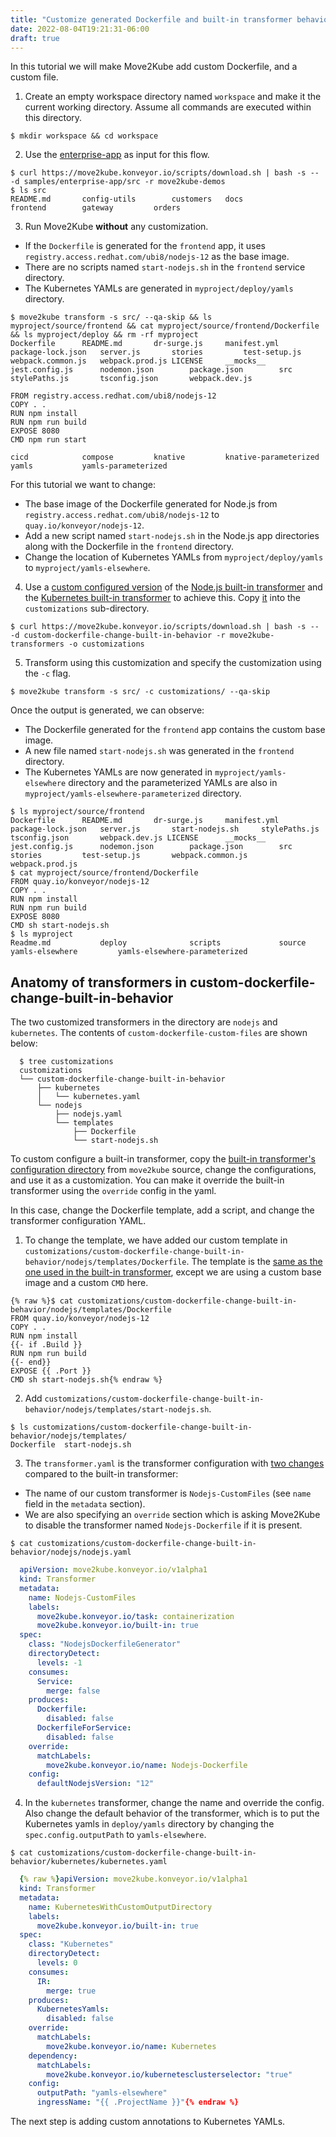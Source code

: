 ```yaml
---
title: "Customize generated Dockerfile and built-in transformer behavior"
date: 2022-08-04T19:21:31-06:00
draft: true
---
```


In this tutorial we will make Move2Kube add custom Dockerfile, and a custom file.

1. Create an empty workspace directory named `workspace` and make it the current working directory. Assume all commands are executed within this directory.
```console
$ mkdir workspace && cd workspace
```

2. Use the [enterprise-app](https://github.com/konveyor/move2kube-demos/tree/main/samples/enterprise-app) as input for this flow.
```console
$ curl https://move2kube.konveyor.io/scripts/download.sh | bash -s -- -d samples/enterprise-app/src -r move2kube-demos
$ ls src
README.md		config-utils		customers	docs			frontend		gateway			orders
```

3. Run Move2Kube **without** any customization.
- If the `Dockerfile` is generated for the `frontend` app, it uses `registry.access.redhat.com/ubi8/nodejs-12` as the base image.
- There are no scripts named `start-nodejs.sh` in the `frontend` service directory.
- The Kubernetes YAMLs are generated in `myproject/deploy/yamls` directory.

```console
$ move2kube transform -s src/ --qa-skip && ls myproject/source/frontend && cat myproject/source/frontend/Dockerfile && ls myproject/deploy && rm -rf myproject
Dockerfile		README.md		dr-surge.js		manifest.yml		package-lock.json	server.js		stories			test-setup.js		webpack.common.js	webpack.prod.js LICENSE		__mocks__		jest.config.js		nodemon.json		package.json		src			stylePaths.js		tsconfig.json		webpack.dev.js

FROM registry.access.redhat.com/ubi8/nodejs-12
COPY . .
RUN npm install
RUN npm run build
EXPOSE 8080
CMD npm run start

cicd			compose			knative			knative-parameterized	yamls			yamls-parameterized
```

For this tutorial we want to change:
- The base image of the Dockerfile generated for Node.js from `registry.access.redhat.com/ubi8/nodejs-12` to `quay.io/konveyor/nodejs-12`.
- Add a new script named `start-nodejs.sh` in the Node.js app directories along with the Dockerfile in the `frontend` directory.
- Change the location of Kubernetes YAMLs from `myproject/deploy/yamls` to `myproject/yamls-elsewhere`.

4. Use a [custom configured version](https://github.com/konveyor/move2kube-transformers/tree/main/custom-dockerfile-change-built-in-behavior) of the [Node.js built-in transformer](https://github.com/konveyor/move2kube/tree/main/assets/built-in/transformers/dockerfilegenerator/nodejs) and the [Kubernetes built-in transformer](https://github.com/konveyor/move2kube/tree/main/assets/built-in/transformers/kubernetes/kubernetes) to achieve this. Copy [it](https://github.com/konveyor/move2kube-transformers/tree/main/custom-dockerfile-change-built-in-behavior) into the `customizations` sub-directory.
```console
$ curl https://move2kube.konveyor.io/scripts/download.sh | bash -s -- -d custom-dockerfile-change-built-in-behavior -r move2kube-transformers -o customizations
```

5. Transform using this customization and specify the customization using the `-c` flag.
```console
$ move2kube transform -s src/ -c customizations/ --qa-skip
```

Once the output is generated, we can observe:
- The Dockerfile generated for the `frontend` app contains the custom base image.
- A new file named `start-nodejs.sh` was generated in the `frontend` directory.
- The Kubernetes YAMLs are now generated in `myproject/yamls-elsewhere` directory and the parameterized YAMLs are also in `myproject/yamls-elsewhere-parameterized` directory.
```console
$ ls myproject/source/frontend
Dockerfile		README.md		dr-surge.js		manifest.yml		package-lock.json	server.js		start-nodejs.sh		stylePaths.js		tsconfig.json		webpack.dev.js LICENSE		__mocks__		jest.config.js		nodemon.json		package.json		src			stories			test-setup.js		webpack.common.js	webpack.prod.js
$ cat myproject/source/frontend/Dockerfile
FROM quay.io/konveyor/nodejs-12
COPY . .
RUN npm install
RUN npm run build
EXPOSE 8080
CMD sh start-nodejs.sh
$ ls myproject
Readme.md			deploy				scripts				source				yamls-elsewhere			yamls-elsewhere-parameterized
```

## Anatomy of transformers in custom-dockerfile-change-built-in-behavior

The two customized transformers in the directory are `nodejs` and `kubernetes`.
The contents of `custom-dockerfile-custom-files` are shown below:
```console
  $ tree customizations
  customizations
  └── custom-dockerfile-change-built-in-behavior
      ├── kubernetes
      │   └── kubernetes.yaml
      └── nodejs
          ├── nodejs.yaml
          └── templates
              ├── Dockerfile
              └── start-nodejs.sh
```
To custom configure a built-in transformer, copy the [built-in transformer's configuration directory](https://github.com/konveyor/move2kube/tree/main/assets/built-in/transformers) from `move2kube` source, change the configurations, and use it as a customization. You can make it override the built-in transformer using the `override` config in the yaml.

In this case, change the Dockerfile template, add a script, and change the transformer configuration YAML.

1. To change the template, we have added our custom template in `customizations/custom-dockerfile-change-built-in-behavior/nodejs/templates/Dockerfile`. The template is the [same as the one used in the built-in transformer](https://github.com/konveyor/move2kube/blob/main/assets/built-in/transformers/dockerfilegenerator/nodejs/templates/Dockerfile), except we are using a custom base image and a custom `CMD` here.
```
{% raw %}$ cat customizations/custom-dockerfile-change-built-in-behavior/nodejs/templates/Dockerfile
FROM quay.io/konveyor/nodejs-12
COPY . .
RUN npm install
{{- if .Build }}
RUN npm run build
{{- end}}
EXPOSE {{ .Port }}
CMD sh start-nodejs.sh{% endraw %}
```

2. Add `customizations/custom-dockerfile-change-built-in-behavior/nodejs/templates/start-nodejs.sh`.
```console
$ ls customizations/custom-dockerfile-change-built-in-behavior/nodejs/templates/
Dockerfile	start-nodejs.sh
```

3. The `transformer.yaml` is the transformer configuration with [two changes](https://github.com/konveyor/move2kube/blob/main/assets/built-in/transformers/dockerfilegenerator/nodejs/transformer.yaml) compared to the built-in transformer:
- The name of our custom transformer is `Nodejs-CustomFiles` (see `name` field in the `metadata` section).
- We are also specifying an `override` section which is asking Move2Kube to disable the transformer named `Nodejs-Dockerfile` if it is present.
```console
$ cat customizations/custom-dockerfile-change-built-in-behavior/nodejs/nodejs.yaml
```
```yaml
  apiVersion: move2kube.konveyor.io/v1alpha1
  kind: Transformer
  metadata:
    name: Nodejs-CustomFiles
    labels:
      move2kube.konveyor.io/task: containerization
      move2kube.konveyor.io/built-in: true
  spec:
    class: "NodejsDockerfileGenerator"
    directoryDetect:
      levels: -1
    consumes:
      Service:
        merge: false
    produces:
      Dockerfile:
        disabled: false
      DockerfileForService:
        disabled: false
    override:
      matchLabels:
        move2kube.konveyor.io/name: Nodejs-Dockerfile
    config:
      defaultNodejsVersion: "12"
```

4. In the `kubernetes` transformer, change the name and override the config. Also change the default behavior of the transformer, which is to put the Kubernetes yamls in `deploy/yamls` directory by changing the `spec.config.outputPath` to `yamls-elsewhere`.
```console
$ cat customizations/custom-dockerfile-change-built-in-behavior/kubernetes/kubernetes.yaml
```
```yaml
  {% raw %}apiVersion: move2kube.konveyor.io/v1alpha1
  kind: Transformer
  metadata:
    name: KubernetesWithCustomOutputDirectory
    labels:
      move2kube.konveyor.io/built-in: true
  spec:
    class: "Kubernetes"
    directoryDetect:
      levels: 0
    consumes:
      IR:
        merge: true
    produces:
      KubernetesYamls:
        disabled: false
    override:
      matchLabels:
        move2kube.konveyor.io/name: Kubernetes
    dependency:
      matchLabels:
        move2kube.konveyor.io/kubernetesclusterselector: "true"
    config:
      outputPath: "yamls-elsewhere"
      ingressName: "{{ .ProjectName }}"{% endraw %}
```

The next step is adding custom annotations to Kubernetes YAMLs.
